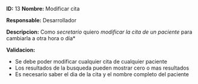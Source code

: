 **ID:** 13 **Nombre:** Modificar cita

**Responsable:** Desarrollador

**Descripcion:**
Como *secretario* quiero *modificar la cita de un paciente* para cambiarla a otra hora o día*

**Validacion:**

- Se debe poder modificar cualquier cita de cualquier paciente
- Los resultados de la busqueda pueden mostrar cero o mas resultados
- Es necesario saber el dia de la cita y el nombre completo del paciente


